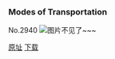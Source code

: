 ### Modes of Transportation
No.2940
![图片不见了~~~](https://imgs.xkcd.com/comics/modes_of_transportation.png)

[原址](https://xkcd.com//2940) [下载](https://imgs.xkcd.com/comics/modes_of_transportation.png)

